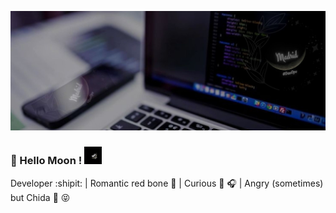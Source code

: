 <p align="center">
  <img src="bannerMadrid2.jpg">
</p>

### 👋 Hello Moon !  <img src="logoMadrid.gif" width="28px">

Developer :shipit: | Romantic red bone :revolving_hearts: | Curious :eyes: :headphones: | Angry (sometimes) but Chida :poop: :stuck_out_tongue_closed_eyes:

<!--
**MadriD2ev/MadriD2ev** is a ✨ _special_ ✨ repository because its `README.md` (this file) appears on your GitHub profile.

Here are some ideas to get you started:

- 🔭 I’m currently working on ...
- 🌱 I’m currently learning ...
- 👯 I’m looking to collaborate on ...
- 🤔 I’m looking for help with ...
- 💬 Ask me about ...
- 📫 How to reach me: ...
- 😄 Pronouns: ...
- ⚡ Fun fact: ...
-->
